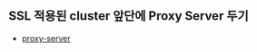 ## SSL 적용된 cluster 앞단에 Proxy Server 두기 
- [proxy-server](https://github.com/youyoungnam/kubernetes-implement/tree/main/experiment/Proxy-server)